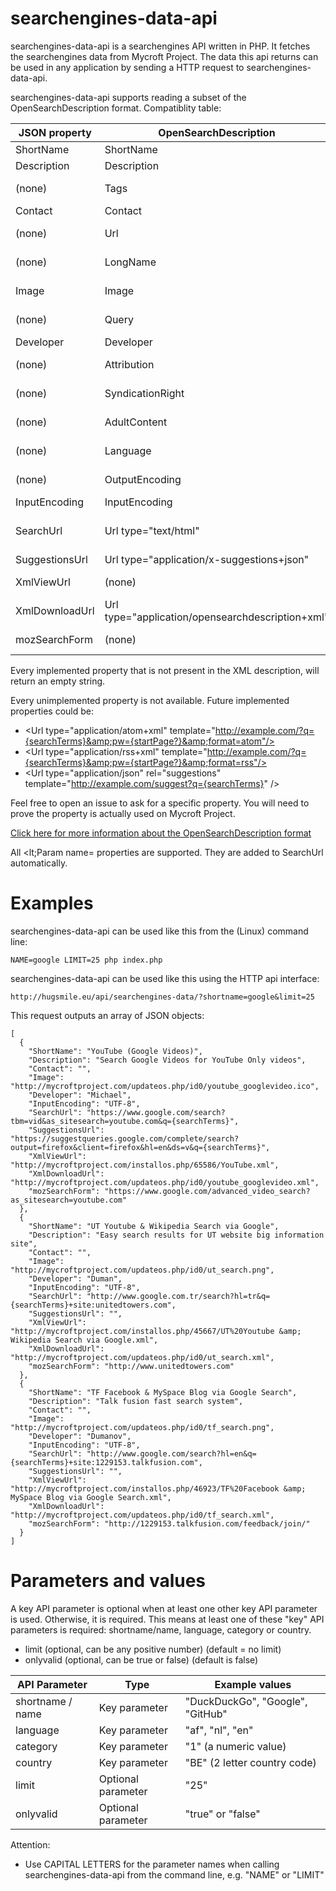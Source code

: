 searchengines-data-api
==========

searchengines-data-api is a searchengines API written in PHP. It fetches the searchengines data from Mycroft Project. The data this api returns can be used in any application by sending a HTTP request to searchengines-data-api.

searchengines-data-api supports reading a subset of the OpenSearchDescription format. Compatiblity table:

| JSON property  | OpenSearchDescription                            | Notes                                                                      |
| -------------- |--------------------------------------------------| ---------------------------------------------------------------------------|
| ShortName      | ShortName                                        |                                                                            |
| Description    | Description                                      |                                                                            |
| (none)         | Tags                                             | Not implemented (supported on Mycroft Project?)                            |
| Contact        | Contact                                          |                                                                            |
| (none)         | Url                                              | Partially implemented using parameters ending in "Url"                     |
| (none)         | LongName                                         | Not implemented (supported on Mycroft Project?)                            |
| Image          | Image                                            | width and height properties not supported                                  |
| (none)         | Query                                            | Not implemented (supported on Mycroft Project?)                            |
| Developer      | Developer                                        |                                                                            |
| (none)         | Attribution                                      | Not implemented (supported on Mycroft Project?)                            |
| (none)         | SyndicationRight                                 | Not implemented (supported on Mycroft Project?)                            |
| (none)         | AdultContent                                     | Not implemented (supported on Mycroft Project?)                            |
| (none)         | Language                                         | Not implemented (supported on Mycroft Project?)                            |
| (none)         | OutputEncoding                                   | Not implemented (supported on Mycroft Project?)                            |
| InputEncoding  | InputEncoding                                    |                                                                            |
| SearchUrl      | Url type="text/html"                             | Example value: http://ecosia.org/maps.php?q={searchTerms}&addon=opensearch |
| SuggestionsUrl | Url type="application/x-suggestions+json"        | Partially implemented, see below                                           | 
| XmlViewUrl     | (none)                                           | Link to the XML file (constructed URL)                                     |
| XmlDownloadUrl | Url type="application/opensearchdescription+xml" | Link to the XML file (rel=self from XML)                                   |
| mozSearchForm  | (none)                                           | moz:SearchForm. Example value: http://ecosia.org/                          |

Every implemented property that is not present in the XML description, will return an empty string. 

Every unimplemented property is not available. Future implemented properties could be:
* &lt;Url type="application/atom+xml" template="http://example.com/?q={searchTerms}&amp;pw={startPage?}&amp;format=atom"/>
* &lt;Url type="application/rss+xml" template="http://example.com/?q={searchTerms}&amp;pw={startPage?}&amp;format=rss"/>
* &lt;Url type="application/json" rel="suggestions" template="http://example.com/suggest?q={searchTerms}" />

Feel free to open an issue to ask for a specific property. You will need to prove the property is actually used on Mycroft Project.

[Click here for more information about the OpenSearchDescription format](http://www.opensearch.org/Specifications/OpenSearch/1.1)

All <lt;Param name= properties are supported. They are added to SearchUrl automatically.

Examples
========

searchengines-data-api can be used like this from the (Linux) command line:

	NAME=google LIMIT=25 php index.php
	
searchengines-data-api can be used like this using the HTTP api interface:
	
	http://hugsmile.eu/api/searchengines-data/?shortname=google&limit=25

This request outputs an array of JSON objects:

	[
	  {
		"ShortName": "YouTube (Google Videos)",
		"Description": "Search Google Videos for YouTube Only videos",
		"Contact": "",
		"Image": "http://mycroftproject.com/updateos.php/id0/youtube_googlevideo.ico",
		"Developer": "Michael",
		"InputEncoding": "UTF-8",
		"SearchUrl": "https://www.google.com/search?tbm=vid&as_sitesearch=youtube.com&q={searchTerms}",
		"SuggestionsUrl": "https://suggestqueries.google.com/complete/search?output=firefox&client=firefox&hl=en&ds=v&q={searchTerms}",
		"XmlViewUrl": "http://mycroftproject.com/installos.php/65586/YouTube.xml",
		"XmlDownloadUrl": "http://mycroftproject.com/updateos.php/id0/youtube_googlevideo.xml",
		"mozSearchForm": "https://www.google.com/advanced_video_search?as_sitesearch=youtube.com"
	  },
	  {
		"ShortName": "UT Youtube & Wikipedia Search via Google",
		"Description": "Easy search results for UT website big information site",
		"Contact": "",
		"Image": "http://mycroftproject.com/updateos.php/id0/ut_search.png",
		"Developer": "Duman",
		"InputEncoding": "UTF-8",
		"SearchUrl": "http://www.google.com.tr/search?hl=tr&q={searchTerms}+site:unitedtowers.com",
		"SuggestionsUrl": "",
		"XmlViewUrl": "http://mycroftproject.com/installos.php/45667/UT%20Youtube &amp; Wikipedia Search via Google.xml",
		"XmlDownloadUrl": "http://mycroftproject.com/updateos.php/id0/ut_search.xml",
		"mozSearchForm": "http://www.unitedtowers.com"
	  },
	  {
		"ShortName": "TF Facebook & MySpace Blog via Google Search",
		"Description": "Talk fusion fast search system",
		"Contact": "",
		"Image": "http://mycroftproject.com/updateos.php/id0/tf_search.png",
		"Developer": "Dumanov",
		"InputEncoding": "UTF-8",
		"SearchUrl": "http://www.google.com/search?hl=en&q={searchTerms}+site:1229153.talkfusion.com",
		"SuggestionsUrl": "",
		"XmlViewUrl": "http://mycroftproject.com/installos.php/46923/TF%20Facebook &amp; MySpace Blog via Google Search.xml",
		"XmlDownloadUrl": "http://mycroftproject.com/updateos.php/id0/tf_search.xml",
		"mozSearchForm": "http://1229153.talkfusion.com/feedback/join/"
	  }
	]

Parameters and values
=====================

A key API parameter is optional when at least one other key API parameter is used. Otherwise, it is required. This means at least one of these "key" API parameters is required: shortname/name, language, category or country.

* limit (optional, can be any positive number) (default = no limit)
* onlyvalid (optional, can be true or false) (default is false)

| API Parameter    | Type                  | Example values                                |
| ---------------- |-----------------------| ----------------------------------------------|
| shortname / name | Key parameter         | "DuckDuckGo", "Google", "GitHub"              |
| language         | Key parameter         | "af", "nl", "en"                              |
| category         | Key parameter         | "1" (a numeric value)                         |
| country          | Key parameter         | "BE" (2 letter country code)                  |
| limit            | Optional parameter    | "25"                                          |
| onlyvalid        | Optional parameter    | "true" or "false"                             |

Attention:
* Use CAPITAL LETTERS for the parameter names when calling searchengines-data-api from the command line, e.g. "NAME" or "LIMIT"
